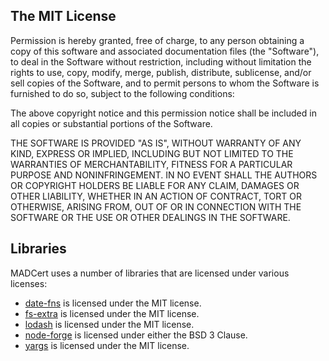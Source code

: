 ## The MIT License

Permission is hereby granted, free of charge, to any person obtaining a copy of this software and associated documentation files (the "Software"), to deal in the Software without restriction, including without limitation the rights to use, copy, modify, merge, publish, distribute, sublicense, and/or sell copies of the Software, and to permit persons to whom the Software is furnished to do so, subject to the following conditions:

The above copyright notice and this permission notice shall be included in all copies or substantial portions of the Software.

THE SOFTWARE IS PROVIDED "AS IS", WITHOUT WARRANTY OF ANY KIND, EXPRESS OR IMPLIED, INCLUDING BUT NOT LIMITED TO THE WARRANTIES OF MERCHANTABILITY, FITNESS FOR A PARTICULAR PURPOSE AND NONINFRINGEMENT. IN NO EVENT SHALL THE AUTHORS OR COPYRIGHT HOLDERS BE LIABLE FOR ANY CLAIM, DAMAGES OR OTHER LIABILITY, WHETHER IN AN ACTION OF CONTRACT, TORT OR OTHERWISE, ARISING FROM, OUT OF OR IN CONNECTION WITH THE SOFTWARE OR THE USE OR OTHER DEALINGS IN THE SOFTWARE.

## Libraries

MADCert uses a number of libraries that are licensed under various licenses:

-   [date-fns](https://www.npmjs.com/package/date-fns) is licensed under the MIT license.
-   [fs-extra](https://www.npmjs.com/package/fs-extra) is licensed under the MIT license.
-   [lodash](https://www.npmjs.com/package/lodash) is licensed under the MIT license.
-   [node-forge](https://www.npmjs.com/package/node-forge) is licensed under either the BSD 3 Clause.
-   [yargs](https://www.npmjs.com/package/yargs) is licensed under the MIT license.
